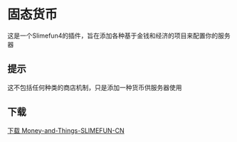 # 固态货币
这是一个Slimefun4的插件，旨在添加各种基于金钱和经济的项目来配置你的服务器

## 提示
这不包括任何种类的商店机制，只是添加一种货币供服务器使用

## 下载
 [下载 Money-and-Things-SLIMEFUN-CN](https://builds.guizhanss.net/haiman233/Money-and-Things-SLIMEFUN-CN/master/)
